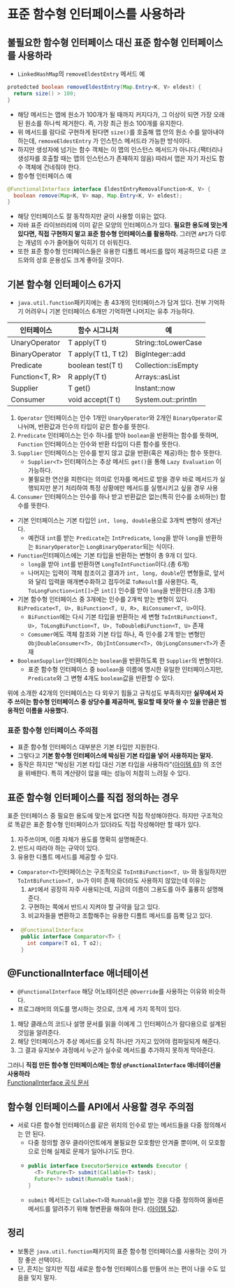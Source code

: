 # 표준 함수형 인터페이스를 사용하라

## 불필요한 함수형 인터페이스 대신 표준 함수형 인터페이스를 사용하라

* `LinkedHashMap`의 `removeEldestEntry` 메서드 예
```java
protedcted boolean removeEldestEntry(Map.Entry<K, V> eldest) {
  return size() > 100;
}
```

* 해당 메서드는 맵에 원소가 100개가 될 때까지 커지다가, 그 이상이 되면 가장 오래된 원소를 하나씩 제거한다.
 즉, 가장 최근 원소 100개를 유지한다.
* 위 메서드를 람다로 구현하게 된다면 `size()`를 호출해 맵 안의 원소 수를 알아내야하는데, `removeEldestEntry`
 가 인스턴스 메서드라 가능한 방식이다. 
* 하지만 생성자에 넘기는 함수 객체는 이 맵의 인스턴스 메서드가 아니다.(팩터리나 생성자를 호출할 때는 맵의 인스턴스가 존재하지 않음)
 따라서 맵은 자기 자신도 함수 객체에 건네줘야 한다.
* 함수형 인터페이스 예

```java
@FunctionalInterface interface EldestEntryRemovalFunction<K, V> {
  boolean remove(Map<K, V> map, Map.Entry<K, V> eldest);
}
```

* 해당 인터페이스도 잘 동작하지만 굳이 사용할 이유는 없다.
* 자바 표준 라이브러리에 이미 같은 모양의 인터페이스가 있다. **필요한 용도에 맞는게 있다면, 직접 구현하지 말고 표준 
  함수형 인터페이스를 활용하라.** 그러면 `API`가 다루는 개념의 수가 줄어들어 익히기 더 쉬워진다.
* 또한 표준 함수형 인터페이스들은 유용한 디폴트 메서드를 많이 제공하므로 다른 코드와의 상호 운용성도 크게 좋아질 것이다.

## 기본 함수형 인터페이스 6가지

* `java.util.function`패키지에는 총 43개의 인터페이스가 담겨 있다. 전부 기억하기 어려우니 기본 인터페이스 6개만
 기억하면 나머지는 유추 가능하다.

인터페이스|함수 시그니처|예
---|---|---|
UnaryOperator<T> | T apply(T t) | String::toLowerCase
BinaryOperator<T> | T apply(T t1, T t2) | BigInteger::add
Predicate<T> | boolean test(T t) | Collection::isEmpty
Function<T, R> | R apply(T t) | Arrays::asList
Supplier<T> | T get() | Instant::now
Consumer<T> | void accept(T t) | System.out::println

1. `Operator` 인터페이스는 인수 1개인 `UnaryOperator`와 2개인 `BinaryOperator`로 나뉘며, 반환값과 인수의 타입이
 같은 함수를 뜻한다.
2. `Predicate` 인터페이스는 인수 하나를 받아 `boolean`을 반환하는 함수를 뜻하며, `Function` 인터페이스는 인수와 반환 타입이 다른
 함수를 뜻한다.
3. `Supplier` 인터페이스는 인수를 받지 않고 값을 반환(혹은 제공)하는 함수 뜻한다.
   * `Supplier<T>` 인터페이스는 추상 메서드 `get()`을 통해 `Lazy Evaluation` 이 가능하다.
   * 불필요한 연산을 피한다는 의미로 인자를 메서드로 받을 경우 바로 메서드가 실행되지만 분기 처리하여 특정 상황에만 메서드를 실행시키고 싶을 경우 사용
4. `Consumer` 인터페이스는 인수를 하나 받고 반환값은 없는(특히 인수를 소비하는) 함수를 뜻한다.

* 기본 인터페이스는 기본 타입인 `int, long, double`용으로 3개씩 변형이 생겨난다.
  * 예컨대 `int`를 받는 `Predicate`는 `IntPredicate`, `long`을 받아 `long`을 반환하는 `BinaryOperator`는
    `LongBinaryOperator`되는 식이다.
* `Function`인터페이스에는 기본 타입을 반환하는 변형이 총 9개 더 있다.
  * `long`을 받아 `int`를 반환하면 `LongToIntFunction`이다.(총 6개)
  * 나머지는 입력이 객체 참조이고 결과가 `int, long, double`인 변형들로, 앞서와 달리 입력을 매개변수화하고 접두어로
   `ToResult`를 사용한다. 즉, `ToLongFunction<int[]>`은 `int[]` 인수를 받아 `long`을 반환한다.(총 3개)
* 기본 함수형 인터페이스 중 3개에는 인수를 2개씩 받는 변형이 있다. `BiPredicate<T, U>, BiFunction<T, U, R>, BiConsumer<T, U>`이다.
  * `BiFunction`에는 다시 기본 타입을 반환하는 세 변형 `ToIntBiFunction<T, U>, ToLongBiFunction<T, U>, ToDoubleBiFunction<T, U>` 존재
  * `Comsumer`에도 객체 참조와 기본 타입 하나, 즉 인수를 2개 받는 변형인 `ObjDoubleConsumer<T>, ObjIntConsumer<T>, ObjLongConsumer<T>`가 존재
* `BooleanSupplier`인터페이스는 `boolean`을 반환하도록 한 `Supplier`의 변형이다.
  * 표준 함수형 인터페이스 중 `boolean`을 이름에 명시한 유일한 인터페이스지만, `Predicate`와 그 변형 4개도 `boolean`값을 반환할 수 있다.

위에 소개한 42개의 인터페이스는 다 외우기 힘들고 규칙성도 부족하지만 **실무에서 자주 쓰이는 함수형 인터페이스 중 상당수를 제공하며,
필요할 때 찾아 쑬 수 있을 만큼은 범옹적인 이름을 사용했다.**

### 표준 함수형 인터페이스 주의점

* 표준 함수형 인터페이스 대부분은 기본 타입만 지원한다.
* 그렇다고 **기본 함수형 인터페이스에 박싱된 기본 타입을 넣어 사용하지는 말자.**
* 동작은 하지만 "박싱된 기본 타입 대신 기본 타입을 사용하라"([아이템 61](https://github.com/parkhanbeen/study/blob/master/effective-java/9%EC%9E%A5/61.%EB%B0%95%EC%8B%B1%EB%90%9C%20%EA%B8%B0%EB%B3%B8%20%ED%83%80%EC%9E%85%EB%B3%B4%EB%8B%A4%EB%8A%94%20%EA%B8%B0%EB%B3%B8%20%ED%83%80%EC%9E%85%EC%9D%84%20%EC%82%AC%EC%9A%A9%ED%95%98%EB%9D%BC.md)) 의 조언을 위배한다. 특히 계산량이 많을 때는 성능이
 처참히 느려질 수 있다.

## 표준 함수형 인터페이스를 직접 정의하는 경우

표준 인터페이스 중 필요한 용도에 맞는게 없다면 직접 작성해야한다. 하지만 구조적으로 똑같은 표준 함수형 인터페이스가 있더라도
 직접 작성해야만 할 때가 있다.

1. 자주쓰이며, 이름 자체가 용도를 명확히 설명해준다.
2. 반드시 따라야 하는 규약이 있다.
3. 유용한 디폴트 메서드를 제공할 수 있다.

* `Comparator<T>`인터페이스는 구조적으로 `ToIntBiFunction<T, U>` 와 동일하지만 `ToIntBiFunction<T, U>`가 이미
  존재 하더라도 사용하지 않았는데 이유는
  1. `API`에서 굉장히 자주 사용되는데, 지금의 이름이 그용도를 아주 훌륭히 설명해준다.
  2. 구현하는 쪽에서 반드시 지켜야 할 규약을 담고 있다.
  3. 비교자들을 변환하고 조합해주는 유용한 디폴트 메서드를 듬뿍 담고 있다.
* 
  ```java
   @FunctionalInterface
   public interface Comparator<T> {
     int compare(T o1, T o2);
   }
   ```

## @FunctionalInterface 애너테이션

* `@FunctionalInterface` 해당 어노테이션은 `@Override`를 사용하는 이유와 비슷하다.
* 프로그래머의 의도를 명시하는 것으로, 크게 세 가지 목적이 있다.

1. 해당 클래스의 코드나 설명 문서를 읽을 이에게 그 인터페이스가 람다용으로 설계된 것임을 알려준다.
2. 해당 인터페이스가 추상 메서드를 오직 하나만 가지고 있어야 컴파일되게 해준다.
3. 그 결과 유지보수 과정에서 누군가 실수로 메서드를 추가하지 못하게 막아준다.

그러니 **직접 만든 함수형 인터페이스에는 항상 `@FunctionalInterface` 애너테이션을 사용하라**
<br>
[FunctionalInterface 공식 문서](https://docs.oracle.com/javase/8/docs/api/java/lang/FunctionalInterface.html?is-external=true)

## 함수형 인터페이스를 API에서 사용할 경우 주의점

* 서로 다른 함수형 인터페이스를 같은 위치의 인수로 받는 메서드들을 다중 정의해서는 안 된다.
  * 다중 정의할 경우 클라이언트에게 불필요한 모호함만 안겨줄 뿐이며, 이 모호함으로 인해 실제로 문제가 일어나기도 한다.
  * ```java
    public interface ExecutorService extends Executor {
      <T> Future<T> submit(Callable<T> task);
      Future<?> submit(Runnable task);
    }
    ```
  * `submit` 메서드는 `Callabe<T>`와 `Runnable`을 받는 것을 다중 정의하여 올바른 메서드를 알려주기 위해 형변환을 해줘야 한다.
    ([아이템 52](https://github.com/parkhanbeen/study/blob/master/effective-java/8%EC%9E%A5/52.%EB%8B%A4%EC%A4%91%EC%A0%95%EC%9D%98%EB%8A%94%20%EC%8B%A0%EC%A4%91%ED%9E%88%20%EC%82%AC%EC%9A%A9%ED%95%98%EB%9D%BC.md)).

## 정리

* 보통은 `java.util.function`패키지의 표준 함수형 인터페이스를 사용하는 것이 가장 좋은 선택이다.
* 단, 흔치는 않지만 직접 새로운 함수형 인터페이스를 만들어 쓰는 편이 나을 수도 있음을 잊지 말자.
